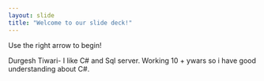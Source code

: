 ```yaml
---
layout: slide
title: "Welcome to our slide deck!"
---
```


Use the right arrow to begin!

Durgesh Tiwari- I like C# and Sql server. Working 10 + ywars so i have good understanding about C#.